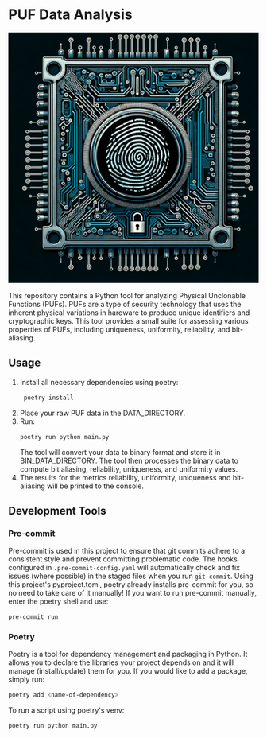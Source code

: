 # PUF Data Analysis
![puf.png](puf.png)

This repository contains a Python tool for analyzing Physical Unclonable Functions (PUFs). PUFs are a type of security technology that uses the inherent physical variations in hardware to produce unique identifiers and cryptographic keys. This tool provides a small suite for assessing various properties of PUFs, including uniqueness, uniformity, reliability, and bit-aliasing.

## Usage

1. Install all necessary dependencies using poetry:
   ```bash
    poetry install
   ```
2. Place your raw PUF data in the DATA_DIRECTORY.
3. Run:
    ```bash
    poetry run python main.py
    ```
    The tool will convert your data to binary format and store it in BIN_DATA_DIRECTORY.
    The tool then processes the binary data to compute bit aliasing, reliability, uniqueness, and uniformity values.
4. The results for the metrics reliability, uniformity, uniqueness and bit-aliasing will be printed to the console.


## Development Tools
### Pre-commit

Pre-commit is used in this project to ensure that git commits adhere to a consistent style and prevent committing problematic code. The hooks configured in `.pre-commit-config.yaml` will automatically check and fix issues (where possible) in the staged files when you run `git commit`.
Using this project's pyproject.toml, poetry already installs pre-commit for you, so no need to take care of it manually!
If you want to run pre-commit manually, enter the poetry shell and use:


```
pre-commit run
```

### Poetry

Poetry is a tool for dependency management and packaging in Python. It allows you to declare the libraries your project depends on and it will manage (install/update) them for you. If you would like to add a package, simply run:
```bash
poetry add <name-of-dependency>
```
To run a script using poetry's venv:
```bash
poetry run python main.py
```
